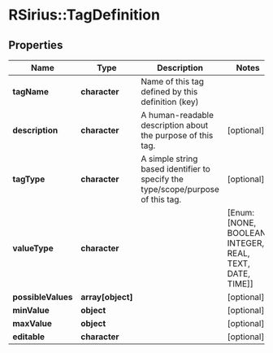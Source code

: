 # RSirius::TagDefinition


## Properties
Name | Type | Description | Notes
------------ | ------------- | ------------- | -------------
**tagName** | **character** | Name of this tag defined by this definition (key) | 
**description** | **character** | A human-readable description about the purpose of this tag. | [optional] 
**tagType** | **character** | A simple string based identifier to specify the type/scope/purpose of this tag. | [optional] 
**valueType** | **character** |  | [Enum: [NONE, BOOLEAN, INTEGER, REAL, TEXT, DATE, TIME]] 
**possibleValues** | **array[object]** |  | [optional] 
**minValue** | **object** |  | [optional] 
**maxValue** | **object** |  | [optional] 
**editable** | **character** |  | [optional] 


